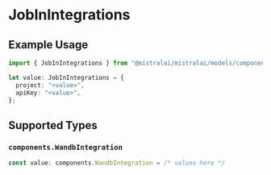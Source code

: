 # JobInIntegrations

## Example Usage

```typescript
import { JobInIntegrations } from "@mistralai/mistralai/models/components";

let value: JobInIntegrations = {
  project: "<value>",
  apiKey: "<value>",
};
```

## Supported Types

### `components.WandbIntegration`

```typescript
const value: components.WandbIntegration = /* values here */
```

